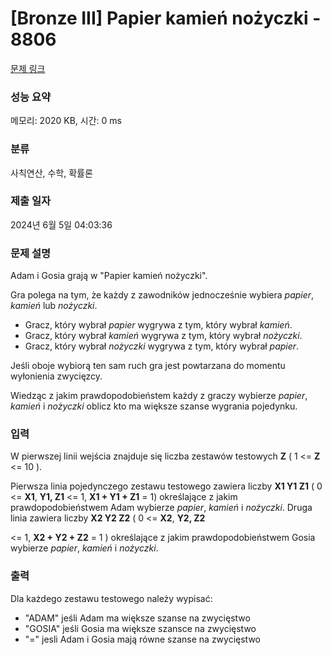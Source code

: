 # [Bronze III] Papier kamień nożyczki - 8806 

[문제 링크](https://www.acmicpc.net/problem/8806) 

### 성능 요약

메모리: 2020 KB, 시간: 0 ms

### 분류

사칙연산, 수학, 확률론

### 제출 일자

2024년 6월 5일 04:03:36

### 문제 설명

<p>Adam i Gosia grają w "Papier kamień nożyczki".</p>

<p>Gra polega na tym, że każdy z zawodników jednocześnie wybiera <em>papier</em>, <em>kamień</em> lub <em>nożyczki</em>.</p>

<ul>
	<li>Gracz, który wybrał <em>papier</em> wygrywa z tym, który wybrał <em>kamień</em>.</li>
	<li>Gracz, który wybrał <em>kamień</em> wygrywa z tym, który wybrał <em>nożyczki</em>.</li>
	<li>Gracz, który wybrał <em>nożyczki</em> wygrywa z tym, który wybrał <em>papier</em>.</li>
</ul>

<p>Jeśli oboje wybiorą ten sam ruch gra jest powtarzana do momentu wyłonienia zwycięzcy.</p>

<p>Wiedząc z jakim prawdopodobieństem każdy z graczy wybierze <em>papier</em>, <em>kamień</em> i <em>nożyczki</em> oblicz kto ma większe szanse wygrania pojedynku.</p>

### 입력 

 <p>W pierwszej linii wejścia znajduje się liczba zestawów testowych <strong>Z</strong> ( 1 <= <strong>Z</strong> <= 10 ).</p>

<p>Pierwsza linia pojedynczego zestawu testowego zawiera liczby <strong>X1 Y1 Z1</strong> ( 0 <= <strong>X1</strong>, <strong>Y1, Z1</strong> <= 1,  <strong>X1 + Y1 + Z1</strong> = 1) określające z jakim prawdopodobieństwem Adam wybierze <em>papier</em>, <em>kamień</em> i <em>nożyczki</em>. Druga linia zawiera liczby <strong>X2 Y2 Z2</strong> ( 0 <= <strong>X2</strong>, <strong>Y2, Z2</strong> </p>

<p><= 1,  <strong>X2 + Y2 + Z2</strong> = 1 ) określające z jakim prawdopodobieństwem Gosia wybierze <em>papier</em>, <em>kamień</em> i <em>nożyczki</em>.</p>

### 출력 

 <p>Dla każdego zestawu testowego należy wypisać:</p>

<ul>
	<li>"ADAM" jeśli Adam ma większe szanse na zwycięstwo</li>
	<li>"GOSIA" jeśli Gosia ma większe szansce na zwycięstwo</li>
	<li>"=" jesli Adam i Gosia mają równe szanse na zwycięstwo</li>
</ul>

